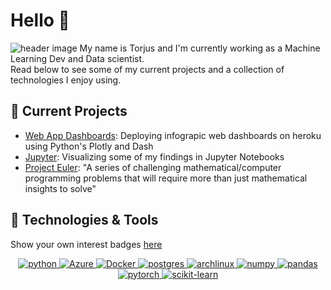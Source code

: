# Hello 👋
![header image](https://w.wallhaven.cc/full/wq/wallhaven-wq56px.jpg)
My name is Torjus and I'm currently working as a Machine Learning Dev and Data scientist.  
Read below to see some of my current projects and a collection of technologies I enjoy using.

## :open_book: Current Projects 
- [Web App Dashboards](https://plotly.com/dash/): Deploying infograpic web dashboards on heroku using Python's Plotly and Dash
- [Jupyter](https://jupyter.org/): Visualizing some of my findings in Jupyter Notebooks
- [Project Euler](https://github.com/torjusn/project_euler): "A series of challenging mathematical/computer programming problems that will require more than just mathematical insights to solve"

## 🔧 Technologies & Tools
Show your own interest badges [here](https://github.com/Ileriayo/markdown-badges)
<div align="center">

  <a href="">![python](https://img.shields.io/badge/Python-3776AB?style=for-the-badge&logo=python&logoColor=white)
  <a href="">![Azure](https://img.shields.io/badge/azure-%230072C6.svg?style=for-the-badge&logo=microsoftazure&logoColor=white)
  <a href="">![Docker](https://img.shields.io/badge/docker-%230db7ed.svg?style=for-the-badge&logo=docker&logoColor=white) 
  <a href="">![postgres](https://img.shields.io/badge/postgres-%23316192.svg?style=for-the-badge&logo=postgresql&logoColor=white)
  <a href="">![archlinux](https://img.shields.io/badge/Arch_Linux-1793D1?style=for-the-badge&logo=arch-linux&logoColor=white)
  <a href="">![numpy](https://img.shields.io/badge/Numpy-777BB4?style=for-the-badge&logo=numpy&logoColor=white)
  <a href="">![pandas](https://img.shields.io/badge/Pandas-2C2D72?style=for-the-badge&logo=pandas&logoColor=white)
  <a href="">![pytorch](https://img.shields.io/badge/PyTorch-EE4C2C?style=for-the-badge&logo=PyTorch&logoColor=white)
  <a href="">![scikit-learn](https://img.shields.io/badge/scikit_learn-F7931E?style=for-the-badge&logo=scikit-learn&logoColor=white)
</div>

